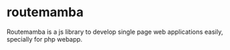 # routemamba
Routemamba is a js library to develop  single page web applications easily, specially for php webapp.
